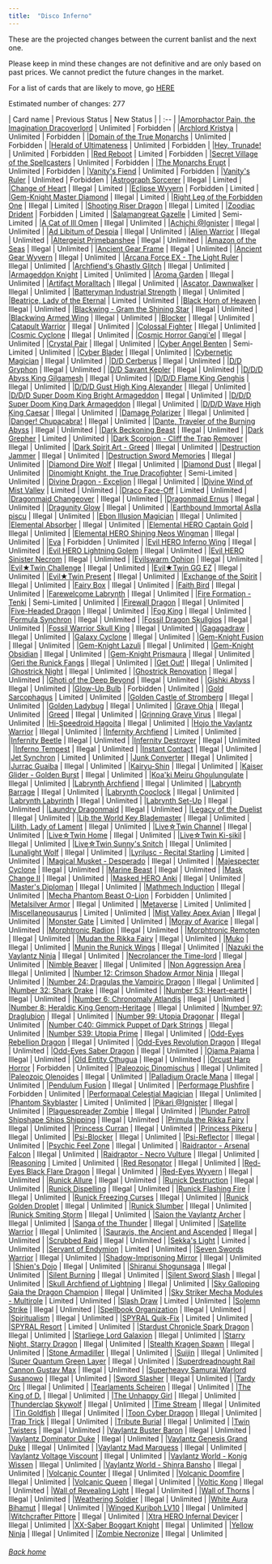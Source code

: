 ```yaml
---
title:  "Disco Inferno"
---
```


These are the projected changes between the current banlist and the next one.

Please keep in mind these changes are not definitive and are only based on past prices. We cannot predict the future changes in the market.

For a list of cards that are likely to move, go [HERE](closeprices)

Estimated number of changes: 277

| Card name | Previous Status | New Status |
| :-- |
|[Amorphactor Pain, the Imagination Dracoverlord](https://db.ygoprodeck.com/card/?search=Amorphactor%20Pain,%20the%20Imagination%20Dracoverlord) | Unlimited | Forbidden |
|[Archlord Kristya](https://db.ygoprodeck.com/card/?search=Archlord%20Kristya) | Unlimited | Forbidden |
|[Domain of the True Monarchs](https://db.ygoprodeck.com/card/?search=Domain%20of%20the%20True%20Monarchs) | Unlimited | Forbidden |
|[Herald of Ultimateness](https://db.ygoprodeck.com/card/?search=Herald%20of%20Ultimateness) | Unlimited | Forbidden |
|[Hey, Trunade!](https://db.ygoprodeck.com/card/?search=Hey,%20Trunade!) | Unlimited | Forbidden |
|[Red Reboot](https://db.ygoprodeck.com/card/?search=Red%20Reboot) | Limited | Forbidden |
|[Secret Village of the Spellcasters](https://db.ygoprodeck.com/card/?search=Secret%20Village%20of%20the%20Spellcasters) | Unlimited | Forbidden |
|[The Monarchs Erupt](https://db.ygoprodeck.com/card/?search=The%20Monarchs%20Erupt) | Unlimited | Forbidden |
|[Vanity's Fiend](https://db.ygoprodeck.com/card/?search=Vanity's%20Fiend) | Unlimited | Forbidden |
|[Vanity's Ruler](https://db.ygoprodeck.com/card/?search=Vanity's%20Ruler) | Unlimited | Forbidden |
|[Astrograph Sorcerer](https://db.ygoprodeck.com/card/?search=Astrograph%20Sorcerer) | Illegal | Limited |
|[Change of Heart](https://db.ygoprodeck.com/card/?search=Change%20of%20Heart) | Illegal | Limited |
|[Eclipse Wyvern](https://db.ygoprodeck.com/card/?search=Eclipse%20Wyvern) | Forbidden | Limited |
|[Gem-Knight Master Diamond](https://db.ygoprodeck.com/card/?search=Gem-Knight%20Master%20Diamond) | Illegal | Limited |
|[Right Leg of the Forbidden One](https://db.ygoprodeck.com/card/?search=Right%20Leg%20of%20the%20Forbidden%20One) | Illegal | Limited |
|[Shooting Riser Dragon](https://db.ygoprodeck.com/card/?search=Shooting%20Riser%20Dragon) | Illegal | Limited |
|[Zoodiac Drident](https://db.ygoprodeck.com/card/?search=Zoodiac%20Drident) | Forbidden | Limited |
|[Salamangreat Gazelle](https://db.ygoprodeck.com/card/?search=Salamangreat%20Gazelle) | Limited | Semi-Limited |
|[A Cat of Ill Omen](https://db.ygoprodeck.com/card/?search=A%20Cat%20of%20Ill%20Omen) | Illegal | Unlimited |
|[Achichi @Ignister](https://db.ygoprodeck.com/card/?search=Achichi%20@Ignister) | Illegal | Unlimited |
|[Ad Libitum of Despia](https://db.ygoprodeck.com/card/?search=Ad%20Libitum%20of%20Despia) | Illegal | Unlimited |
|[Alien Warrior](https://db.ygoprodeck.com/card/?search=Alien%20Warrior) | Illegal | Unlimited |
|[Altergeist Primebanshee](https://db.ygoprodeck.com/card/?search=Altergeist%20Primebanshee) | Illegal | Unlimited |
|[Amazon of the Seas](https://db.ygoprodeck.com/card/?search=Amazon%20of%20the%20Seas) | Illegal | Unlimited |
|[Ancient Gear Frame](https://db.ygoprodeck.com/card/?search=Ancient%20Gear%20Frame) | Illegal | Unlimited |
|[Ancient Gear Wyvern](https://db.ygoprodeck.com/card/?search=Ancient%20Gear%20Wyvern) | Illegal | Unlimited |
|[Arcana Force EX - The Light Ruler](https://db.ygoprodeck.com/card/?search=Arcana%20Force%20EX%20-%20The%20Light%20Ruler) | Illegal | Unlimited |
|[Archfiend's Ghastly Glitch](https://db.ygoprodeck.com/card/?search=Archfiend's%20Ghastly%20Glitch) | Illegal | Unlimited |
|[Armageddon Knight](https://db.ygoprodeck.com/card/?search=Armageddon%20Knight) | Limited | Unlimited |
|[Aroma Garden](https://db.ygoprodeck.com/card/?search=Aroma%20Garden) | Illegal | Unlimited |
|[Artifact Moralltach](https://db.ygoprodeck.com/card/?search=Artifact%20Moralltach) | Illegal | Unlimited |
|[Ascator, Dawnwalker](https://db.ygoprodeck.com/card/?search=Ascator,%20Dawnwalker) | Illegal | Unlimited |
|[Batteryman Industrial Strength](https://db.ygoprodeck.com/card/?search=Batteryman%20Industrial%20Strength) | Illegal | Unlimited |
|[Beatrice, Lady of the Eternal](https://db.ygoprodeck.com/card/?search=Beatrice,%20Lady%20of%20the%20Eternal) | Limited | Unlimited |
|[Black Horn of Heaven](https://db.ygoprodeck.com/card/?search=Black%20Horn%20of%20Heaven) | Illegal | Unlimited |
|[Blackwing - Gram the Shining Star](https://db.ygoprodeck.com/card/?search=Blackwing%20-%20Gram%20the%20Shining%20Star) | Illegal | Unlimited |
|[Blackwing Armed Wing](https://db.ygoprodeck.com/card/?search=Blackwing%20Armed%20Wing) | Illegal | Unlimited |
|[Blocker](https://db.ygoprodeck.com/card/?search=Blocker) | Illegal | Unlimited |
|[Catapult Warrior](https://db.ygoprodeck.com/card/?search=Catapult%20Warrior) | Illegal | Unlimited |
|[Colossal Fighter](https://db.ygoprodeck.com/card/?search=Colossal%20Fighter) | Illegal | Unlimited |
|[Cosmic Cyclone](https://db.ygoprodeck.com/card/?search=Cosmic%20Cyclone) | Illegal | Unlimited |
|[Cosmic Horror Gangi'el](https://db.ygoprodeck.com/card/?search=Cosmic%20Horror%20Gangi'el) | Illegal | Unlimited |
|[Crystal Pair](https://db.ygoprodeck.com/card/?search=Crystal%20Pair) | Illegal | Unlimited |
|[Cyber Angel Benten](https://db.ygoprodeck.com/card/?search=Cyber%20Angel%20Benten) | Semi-Limited | Unlimited |
|[Cyber Blader](https://db.ygoprodeck.com/card/?search=Cyber%20Blader) | Illegal | Unlimited |
|[Cybernetic Magician](https://db.ygoprodeck.com/card/?search=Cybernetic%20Magician) | Illegal | Unlimited |
|[D/D Cerberus](https://db.ygoprodeck.com/card/?search=D/D%20Cerberus) | Illegal | Unlimited |
|[D/D Gryphon](https://db.ygoprodeck.com/card/?search=D/D%20Gryphon) | Illegal | Unlimited |
|[D/D Savant Kepler](https://db.ygoprodeck.com/card/?search=D/D%20Savant%20Kepler) | Illegal | Unlimited |
|[D/D/D Abyss King Gilgamesh](https://db.ygoprodeck.com/card/?search=D/D/D%20Abyss%20King%20Gilgamesh) | Illegal | Unlimited |
|[D/D/D Flame King Genghis](https://db.ygoprodeck.com/card/?search=D/D/D%20Flame%20King%20Genghis) | Illegal | Unlimited |
|[D/D/D Gust High King Alexander](https://db.ygoprodeck.com/card/?search=D/D/D%20Gust%20High%20King%20Alexander) | Illegal | Unlimited |
|[D/D/D Super Doom King Bright Armageddon](https://db.ygoprodeck.com/card/?search=D/D/D%20Super%20Doom%20King%20Bright%20Armageddon) | Illegal | Unlimited |
|[D/D/D Super Doom King Dark Armageddon](https://db.ygoprodeck.com/card/?search=D/D/D%20Super%20Doom%20King%20Dark%20Armageddon) | Illegal | Unlimited |
|[D/D/D Wave High King Caesar](https://db.ygoprodeck.com/card/?search=D/D/D%20Wave%20High%20King%20Caesar) | Illegal | Unlimited |
|[Damage Polarizer](https://db.ygoprodeck.com/card/?search=Damage%20Polarizer) | Illegal | Unlimited |
|[Danger! Chupacabra!](https://db.ygoprodeck.com/card/?search=Danger!%20Chupacabra!) | Illegal | Unlimited |
|[Dante, Traveler of the Burning Abyss](https://db.ygoprodeck.com/card/?search=Dante,%20Traveler%20of%20the%20Burning%20Abyss) | Illegal | Unlimited |
|[Dark Beckoning Beast](https://db.ygoprodeck.com/card/?search=Dark%20Beckoning%20Beast) | Illegal | Unlimited |
|[Dark Grepher](https://db.ygoprodeck.com/card/?search=Dark%20Grepher) | Limited | Unlimited |
|[Dark Scorpion - Cliff the Trap Remover](https://db.ygoprodeck.com/card/?search=Dark%20Scorpion%20-%20Cliff%20the%20Trap%20Remover) | Illegal | Unlimited |
|[Dark Spirit Art - Greed](https://db.ygoprodeck.com/card/?search=Dark%20Spirit%20Art%20-%20Greed) | Illegal | Unlimited |
|[Destruction Jammer](https://db.ygoprodeck.com/card/?search=Destruction%20Jammer) | Illegal | Unlimited |
|[Destruction Sword Memories](https://db.ygoprodeck.com/card/?search=Destruction%20Sword%20Memories) | Illegal | Unlimited |
|[Diamond Dire Wolf](https://db.ygoprodeck.com/card/?search=Diamond%20Dire%20Wolf) | Illegal | Unlimited |
|[Diamond Dust](https://db.ygoprodeck.com/card/?search=Diamond%20Dust) | Illegal | Unlimited |
|[Dinomight Knight, the True Dracofighter](https://db.ygoprodeck.com/card/?search=Dinomight%20Knight,%20the%20True%20Dracofighter) | Semi-Limited | Unlimited |
|[Divine Dragon - Excelion](https://db.ygoprodeck.com/card/?search=Divine%20Dragon%20-%20Excelion) | Illegal | Unlimited |
|[Divine Wind of Mist Valley](https://db.ygoprodeck.com/card/?search=Divine%20Wind%20of%20Mist%20Valley) | Limited | Unlimited |
|[Draco Face-Off](https://db.ygoprodeck.com/card/?search=Draco%20Face-Off) | Limited | Unlimited |
|[Dragonmaid Changeover](https://db.ygoprodeck.com/card/?search=Dragonmaid%20Changeover) | Illegal | Unlimited |
|[Dragonmaid Ernus](https://db.ygoprodeck.com/card/?search=Dragonmaid%20Ernus) | Illegal | Unlimited |
|[Dragunity Glow](https://db.ygoprodeck.com/card/?search=Dragunity%20Glow) | Illegal | Unlimited |
|[Earthbound Immortal Aslla piscu](https://db.ygoprodeck.com/card/?search=Earthbound%20Immortal%20Aslla%20piscu) | Illegal | Unlimited |
|[Ebon Illusion Magician](https://db.ygoprodeck.com/card/?search=Ebon%20Illusion%20Magician) | Illegal | Unlimited |
|[Elemental Absorber](https://db.ygoprodeck.com/card/?search=Elemental%20Absorber) | Illegal | Unlimited |
|[Elemental HERO Captain Gold](https://db.ygoprodeck.com/card/?search=Elemental%20HERO%20Captain%20Gold) | Illegal | Unlimited |
|[Elemental HERO Shining Neos Wingman](https://db.ygoprodeck.com/card/?search=Elemental%20HERO%20Shining%20Neos%20Wingman) | Illegal | Unlimited |
|[Eva](https://db.ygoprodeck.com/card/?search=Eva) | Forbidden | Unlimited |
|[Evil HERO Inferno Wing](https://db.ygoprodeck.com/card/?search=Evil%20HERO%20Inferno%20Wing) | Illegal | Unlimited |
|[Evil HERO Lightning Golem](https://db.ygoprodeck.com/card/?search=Evil%20HERO%20Lightning%20Golem) | Illegal | Unlimited |
|[Evil HERO Sinister Necrom](https://db.ygoprodeck.com/card/?search=Evil%20HERO%20Sinister%20Necrom) | Illegal | Unlimited |
|[Evilswarm Ophion](https://db.ygoprodeck.com/card/?search=Evilswarm%20Ophion) | Illegal | Unlimited |
|[Evil★Twin Challenge](https://db.ygoprodeck.com/card/?search=Evil★Twin%20Challenge) | Illegal | Unlimited |
|[Evil★Twin GG EZ](https://db.ygoprodeck.com/card/?search=Evil★Twin%20GG%20EZ) | Illegal | Unlimited |
|[Evil★Twin Present](https://db.ygoprodeck.com/card/?search=Evil★Twin%20Present) | Illegal | Unlimited |
|[Exchange of the Spirit](https://db.ygoprodeck.com/card/?search=Exchange%20of%20the%20Spirit) | Illegal | Unlimited |
|[Fairy Box](https://db.ygoprodeck.com/card/?search=Fairy%20Box) | Illegal | Unlimited |
|[Faith Bird](https://db.ygoprodeck.com/card/?search=Faith%20Bird) | Illegal | Unlimited |
|[Farewelcome Labrynth](https://db.ygoprodeck.com/card/?search=Farewelcome%20Labrynth) | Illegal | Unlimited |
|[Fire Formation - Tenki](https://db.ygoprodeck.com/card/?search=Fire%20Formation%20-%20Tenki) | Semi-Limited | Unlimited |
|[Firewall Dragon](https://db.ygoprodeck.com/card/?search=Firewall%20Dragon) | Illegal | Unlimited |
|[Five-Headed Dragon](https://db.ygoprodeck.com/card/?search=Five-Headed%20Dragon) | Illegal | Unlimited |
|[Fog King](https://db.ygoprodeck.com/card/?search=Fog%20King) | Illegal | Unlimited |
|[Formula Synchron](https://db.ygoprodeck.com/card/?search=Formula%20Synchron) | Illegal | Unlimited |
|[Fossil Dragon Skullgios](https://db.ygoprodeck.com/card/?search=Fossil%20Dragon%20Skullgios) | Illegal | Unlimited |
|[Fossil Warrior Skull King](https://db.ygoprodeck.com/card/?search=Fossil%20Warrior%20Skull%20King) | Illegal | Unlimited |
|[Gagagadraw](https://db.ygoprodeck.com/card/?search=Gagagadraw) | Illegal | Unlimited |
|[Galaxy Cyclone](https://db.ygoprodeck.com/card/?search=Galaxy%20Cyclone) | Illegal | Unlimited |
|[Gem-Knight Fusion](https://db.ygoprodeck.com/card/?search=Gem-Knight%20Fusion) | Illegal | Unlimited |
|[Gem-Knight Lazuli](https://db.ygoprodeck.com/card/?search=Gem-Knight%20Lazuli) | Illegal | Unlimited |
|[Gem-Knight Obsidian](https://db.ygoprodeck.com/card/?search=Gem-Knight%20Obsidian) | Illegal | Unlimited |
|[Gem-Knight Prismaura](https://db.ygoprodeck.com/card/?search=Gem-Knight%20Prismaura) | Illegal | Unlimited |
|[Geri the Runick Fangs](https://db.ygoprodeck.com/card/?search=Geri%20the%20Runick%20Fangs) | Illegal | Unlimited |
|[Get Out!](https://db.ygoprodeck.com/card/?search=Get%20Out!) | Illegal | Unlimited |
|[Ghostrick Night](https://db.ygoprodeck.com/card/?search=Ghostrick%20Night) | Illegal | Unlimited |
|[Ghostrick Renovation](https://db.ygoprodeck.com/card/?search=Ghostrick%20Renovation) | Illegal | Unlimited |
|[Ghoti of the Deep Beyond](https://db.ygoprodeck.com/card/?search=Ghoti%20of%20the%20Deep%20Beyond) | Illegal | Unlimited |
|[Gishki Abyss](https://db.ygoprodeck.com/card/?search=Gishki%20Abyss) | Illegal | Unlimited |
|[Glow-Up Bulb](https://db.ygoprodeck.com/card/?search=Glow-Up%20Bulb) | Forbidden | Unlimited |
|[Gold Sarcophagus](https://db.ygoprodeck.com/card/?search=Gold%20Sarcophagus) | Limited | Unlimited |
|[Golden Castle of Stromberg](https://db.ygoprodeck.com/card/?search=Golden%20Castle%20of%20Stromberg) | Illegal | Unlimited |
|[Golden Ladybug](https://db.ygoprodeck.com/card/?search=Golden%20Ladybug) | Illegal | Unlimited |
|[Grave Ohja](https://db.ygoprodeck.com/card/?search=Grave%20Ohja) | Illegal | Unlimited |
|[Greed](https://db.ygoprodeck.com/card/?search=Greed) | Illegal | Unlimited |
|[Grinning Grave Virus](https://db.ygoprodeck.com/card/?search=Grinning%20Grave%20Virus) | Illegal | Unlimited |
|[Hi-Speedroid Hagoita](https://db.ygoprodeck.com/card/?search=Hi-Speedroid%20Hagoita) | Illegal | Unlimited |
|[Hojo the Vaylantz Warrior](https://db.ygoprodeck.com/card/?search=Hojo%20the%20Vaylantz%20Warrior) | Illegal | Unlimited |
|[Infernity Archfiend](https://db.ygoprodeck.com/card/?search=Infernity%20Archfiend) | Limited | Unlimited |
|[Infernity Beetle](https://db.ygoprodeck.com/card/?search=Infernity%20Beetle) | Illegal | Unlimited |
|[Infernity Destroyer](https://db.ygoprodeck.com/card/?search=Infernity%20Destroyer) | Illegal | Unlimited |
|[Inferno Tempest](https://db.ygoprodeck.com/card/?search=Inferno%20Tempest) | Illegal | Unlimited |
|[Instant Contact](https://db.ygoprodeck.com/card/?search=Instant%20Contact) | Illegal | Unlimited |
|[Jet Synchron](https://db.ygoprodeck.com/card/?search=Jet%20Synchron) | Limited | Unlimited |
|[Junk Converter](https://db.ygoprodeck.com/card/?search=Junk%20Converter) | Illegal | Unlimited |
|[Jurrac Guaiba](https://db.ygoprodeck.com/card/?search=Jurrac%20Guaiba) | Illegal | Unlimited |
|[Kairyu-Shin](https://db.ygoprodeck.com/card/?search=Kairyu-Shin) | Illegal | Unlimited |
|[Kaiser Glider - Golden Burst](https://db.ygoprodeck.com/card/?search=Kaiser%20Glider%20-%20Golden%20Burst) | Illegal | Unlimited |
|[Koa'ki Meiru Ghoulungulate](https://db.ygoprodeck.com/card/?search=Koa'ki%20Meiru%20Ghoulungulate) | Illegal | Unlimited |
|[Labrynth Archfiend](https://db.ygoprodeck.com/card/?search=Labrynth%20Archfiend) | Illegal | Unlimited |
|[Labrynth Barrage](https://db.ygoprodeck.com/card/?search=Labrynth%20Barrage) | Illegal | Unlimited |
|[Labrynth Cooclock](https://db.ygoprodeck.com/card/?search=Labrynth%20Cooclock) | Illegal | Unlimited |
|[Labrynth Labyrinth](https://db.ygoprodeck.com/card/?search=Labrynth%20Labyrinth) | Illegal | Unlimited |
|[Labrynth Set-Up](https://db.ygoprodeck.com/card/?search=Labrynth%20Set-Up) | Illegal | Unlimited |
|[Laundry Dragonmaid](https://db.ygoprodeck.com/card/?search=Laundry%20Dragonmaid) | Illegal | Unlimited |
|[Legacy of the Duelist](https://db.ygoprodeck.com/card/?search=Legacy%20of%20the%20Duelist) | Illegal | Unlimited |
|[Lib the World Key Blademaster](https://db.ygoprodeck.com/card/?search=Lib%20the%20World%20Key%20Blademaster) | Illegal | Unlimited |
|[Lilith, Lady of Lament](https://db.ygoprodeck.com/card/?search=Lilith,%20Lady%20of%20Lament) | Illegal | Unlimited |
|[Live☆Twin Channel](https://db.ygoprodeck.com/card/?search=Live☆Twin%20Channel) | Illegal | Unlimited |
|[Live☆Twin Home](https://db.ygoprodeck.com/card/?search=Live☆Twin%20Home) | Illegal | Unlimited |
|[Live☆Twin Ki-sikil](https://db.ygoprodeck.com/card/?search=Live☆Twin%20Ki-sikil) | Illegal | Unlimited |
|[Live☆Twin Sunny's Snitch](https://db.ygoprodeck.com/card/?search=Live☆Twin%20Sunny's%20Snitch) | Illegal | Unlimited |
|[Lunalight Wolf](https://db.ygoprodeck.com/card/?search=Lunalight%20Wolf) | Illegal | Unlimited |
|[Lyrilusc - Recital Starling](https://db.ygoprodeck.com/card/?search=Lyrilusc%20-%20Recital%20Starling) | Limited | Unlimited |
|[Magical Musket - Desperado](https://db.ygoprodeck.com/card/?search=Magical%20Musket%20-%20Desperado) | Illegal | Unlimited |
|[Majespecter Cyclone](https://db.ygoprodeck.com/card/?search=Majespecter%20Cyclone) | Illegal | Unlimited |
|[Marine Beast](https://db.ygoprodeck.com/card/?search=Marine%20Beast) | Illegal | Unlimited |
|[Mask Change II](https://db.ygoprodeck.com/card/?search=Mask%20Change%20II) | Illegal | Unlimited |
|[Masked HERO Anki](https://db.ygoprodeck.com/card/?search=Masked%20HERO%20Anki) | Illegal | Unlimited |
|[Master's Diploman](https://db.ygoprodeck.com/card/?search=Master's%20Diploman) | Illegal | Unlimited |
|[Mathmech Induction](https://db.ygoprodeck.com/card/?search=Mathmech%20Induction) | Illegal | Unlimited |
|[Mecha Phantom Beast O-Lion](https://db.ygoprodeck.com/card/?search=Mecha%20Phantom%20Beast%20O-Lion) | Forbidden | Unlimited |
|[Metalsilver Armor](https://db.ygoprodeck.com/card/?search=Metalsilver%20Armor) | Illegal | Unlimited |
|[Metaverse](https://db.ygoprodeck.com/card/?search=Metaverse) | Limited | Unlimited |
|[Miscellaneousaurus](https://db.ygoprodeck.com/card/?search=Miscellaneousaurus) | Limited | Unlimited |
|[Mist Valley Apex Avian](https://db.ygoprodeck.com/card/?search=Mist%20Valley%20Apex%20Avian) | Illegal | Unlimited |
|[Monster Gate](https://db.ygoprodeck.com/card/?search=Monster%20Gate) | Limited | Unlimited |
|[Moray of Avarice](https://db.ygoprodeck.com/card/?search=Moray%20of%20Avarice) | Illegal | Unlimited |
|[Morphtronic Radion](https://db.ygoprodeck.com/card/?search=Morphtronic%20Radion) | Illegal | Unlimited |
|[Morphtronic Remoten](https://db.ygoprodeck.com/card/?search=Morphtronic%20Remoten) | Illegal | Unlimited |
|[Mudan the Rikka Fairy](https://db.ygoprodeck.com/card/?search=Mudan%20the%20Rikka%20Fairy) | Illegal | Unlimited |
|[Muko](https://db.ygoprodeck.com/card/?search=Muko) | Illegal | Unlimited |
|[Munin the Runick Wings](https://db.ygoprodeck.com/card/?search=Munin%20the%20Runick%20Wings) | Illegal | Unlimited |
|[Nazuki the Vaylantz Ninja](https://db.ygoprodeck.com/card/?search=Nazuki%20the%20Vaylantz%20Ninja) | Illegal | Unlimited |
|[Necrolancer the Time-lord](https://db.ygoprodeck.com/card/?search=Necrolancer%20the%20Time-lord) | Illegal | Unlimited |
|[Nimble Beaver](https://db.ygoprodeck.com/card/?search=Nimble%20Beaver) | Illegal | Unlimited |
|[Non Aggression Area](https://db.ygoprodeck.com/card/?search=Non%20Aggression%20Area) | Illegal | Unlimited |
|[Number 12: Crimson Shadow Armor Ninja](https://db.ygoprodeck.com/card/?search=Number%2012:%20Crimson%20Shadow%20Armor%20Ninja) | Illegal | Unlimited |
|[Number 24: Dragulas the Vampiric Dragon](https://db.ygoprodeck.com/card/?search=Number%2024:%20Dragulas%20the%20Vampiric%20Dragon) | Illegal | Unlimited |
|[Number 32: Shark Drake](https://db.ygoprodeck.com/card/?search=Number%2032:%20Shark%20Drake) | Illegal | Unlimited |
|[Number 53: Heart-eartH](https://db.ygoprodeck.com/card/?search=Number%2053:%20Heart-eartH) | Illegal | Unlimited |
|[Number 6: Chronomaly Atlandis](https://db.ygoprodeck.com/card/?search=Number%206:%20Chronomaly%20Atlandis) | Illegal | Unlimited |
|[Number 8: Heraldic King Genom-Heritage](https://db.ygoprodeck.com/card/?search=Number%208:%20Heraldic%20King%20Genom-Heritage) | Illegal | Unlimited |
|[Number 97: Draglubion](https://db.ygoprodeck.com/card/?search=Number%2097:%20Draglubion) | Illegal | Unlimited |
|[Number 99: Utopia Dragonar](https://db.ygoprodeck.com/card/?search=Number%2099:%20Utopia%20Dragonar) | Illegal | Unlimited |
|[Number C40: Gimmick Puppet of Dark Strings](https://db.ygoprodeck.com/card/?search=Number%20C40:%20Gimmick%20Puppet%20of%20Dark%20Strings) | Illegal | Unlimited |
|[Number S39: Utopia Prime](https://db.ygoprodeck.com/card/?search=Number%20S39:%20Utopia%20Prime) | Illegal | Unlimited |
|[Odd-Eyes Rebellion Dragon](https://db.ygoprodeck.com/card/?search=Odd-Eyes%20Rebellion%20Dragon) | Illegal | Unlimited |
|[Odd-Eyes Revolution Dragon](https://db.ygoprodeck.com/card/?search=Odd-Eyes%20Revolution%20Dragon) | Illegal | Unlimited |
|[Odd-Eyes Saber Dragon](https://db.ygoprodeck.com/card/?search=Odd-Eyes%20Saber%20Dragon) | Illegal | Unlimited |
|[Ojama Pajama](https://db.ygoprodeck.com/card/?search=Ojama%20Pajama) | Illegal | Unlimited |
|[Old Entity Cthugua](https://db.ygoprodeck.com/card/?search=Old%20Entity%20Cthugua) | Illegal | Unlimited |
|[Orcust Harp Horror](https://db.ygoprodeck.com/card/?search=Orcust%20Harp%20Horror) | Forbidden | Unlimited |
|[Paleozoic Dinomischus](https://db.ygoprodeck.com/card/?search=Paleozoic%20Dinomischus) | Illegal | Unlimited |
|[Paleozoic Olenoides](https://db.ygoprodeck.com/card/?search=Paleozoic%20Olenoides) | Illegal | Unlimited |
|[Palladium Oracle Mana](https://db.ygoprodeck.com/card/?search=Palladium%20Oracle%20Mana) | Illegal | Unlimited |
|[Pendulum Fusion](https://db.ygoprodeck.com/card/?search=Pendulum%20Fusion) | Illegal | Unlimited |
|[Performage Plushfire](https://db.ygoprodeck.com/card/?search=Performage%20Plushfire) | Forbidden | Unlimited |
|[Performapal Celestial Magician](https://db.ygoprodeck.com/card/?search=Performapal%20Celestial%20Magician) | Illegal | Unlimited |
|[Phantom Skyblaster](https://db.ygoprodeck.com/card/?search=Phantom%20Skyblaster) | Limited | Unlimited |
|[Pikari @Ignister](https://db.ygoprodeck.com/card/?search=Pikari%20@Ignister) | Illegal | Unlimited |
|[Plaguespreader Zombie](https://db.ygoprodeck.com/card/?search=Plaguespreader%20Zombie) | Illegal | Unlimited |
|[Plunder Patroll Shipshape Ships Shipping](https://db.ygoprodeck.com/card/?search=Plunder%20Patroll%20Shipshape%20Ships%20Shipping) | Illegal | Unlimited |
|[Primula the Rikka Fairy](https://db.ygoprodeck.com/card/?search=Primula%20the%20Rikka%20Fairy) | Illegal | Unlimited |
|[Princess Curran](https://db.ygoprodeck.com/card/?search=Princess%20Curran) | Illegal | Unlimited |
|[Princess Pikeru](https://db.ygoprodeck.com/card/?search=Princess%20Pikeru) | Illegal | Unlimited |
|[Psi-Blocker](https://db.ygoprodeck.com/card/?search=Psi-Blocker) | Illegal | Unlimited |
|[Psi-Reflector](https://db.ygoprodeck.com/card/?search=Psi-Reflector) | Illegal | Unlimited |
|[Psychic Feel Zone](https://db.ygoprodeck.com/card/?search=Psychic%20Feel%20Zone) | Illegal | Unlimited |
|[Raidraptor - Arsenal Falcon](https://db.ygoprodeck.com/card/?search=Raidraptor%20-%20Arsenal%20Falcon) | Illegal | Unlimited |
|[Raidraptor - Necro Vulture](https://db.ygoprodeck.com/card/?search=Raidraptor%20-%20Necro%20Vulture) | Illegal | Unlimited |
|[Reasoning](https://db.ygoprodeck.com/card/?search=Reasoning) | Limited | Unlimited |
|[Red Resonator](https://db.ygoprodeck.com/card/?search=Red%20Resonator) | Illegal | Unlimited |
|[Red-Eyes Black Flare Dragon](https://db.ygoprodeck.com/card/?search=Red-Eyes%20Black%20Flare%20Dragon) | Illegal | Unlimited |
|[Red-Eyes Wyvern](https://db.ygoprodeck.com/card/?search=Red-Eyes%20Wyvern) | Illegal | Unlimited |
|[Runick Allure](https://db.ygoprodeck.com/card/?search=Runick%20Allure) | Illegal | Unlimited |
|[Runick Destruction](https://db.ygoprodeck.com/card/?search=Runick%20Destruction) | Illegal | Unlimited |
|[Runick Dispelling](https://db.ygoprodeck.com/card/?search=Runick%20Dispelling) | Illegal | Unlimited |
|[Runick Flashing Fire](https://db.ygoprodeck.com/card/?search=Runick%20Flashing%20Fire) | Illegal | Unlimited |
|[Runick Freezing Curses](https://db.ygoprodeck.com/card/?search=Runick%20Freezing%20Curses) | Illegal | Unlimited |
|[Runick Golden Droplet](https://db.ygoprodeck.com/card/?search=Runick%20Golden%20Droplet) | Illegal | Unlimited |
|[Runick Slumber](https://db.ygoprodeck.com/card/?search=Runick%20Slumber) | Illegal | Unlimited |
|[Runick Smiting Storm](https://db.ygoprodeck.com/card/?search=Runick%20Smiting%20Storm) | Illegal | Unlimited |
|[Saion the Vaylantz Archer](https://db.ygoprodeck.com/card/?search=Saion%20the%20Vaylantz%20Archer) | Illegal | Unlimited |
|[Sanga of the Thunder](https://db.ygoprodeck.com/card/?search=Sanga%20of%20the%20Thunder) | Illegal | Unlimited |
|[Satellite Warrior](https://db.ygoprodeck.com/card/?search=Satellite%20Warrior) | Illegal | Unlimited |
|[Sauravis, the Ancient and Ascended](https://db.ygoprodeck.com/card/?search=Sauravis,%20the%20Ancient%20and%20Ascended) | Illegal | Unlimited |
|[Scrubbed Raid](https://db.ygoprodeck.com/card/?search=Scrubbed%20Raid) | Illegal | Unlimited |
|[Sekka's Light](https://db.ygoprodeck.com/card/?search=Sekka's%20Light) | Limited | Unlimited |
|[Servant of Endymion](https://db.ygoprodeck.com/card/?search=Servant%20of%20Endymion) | Limited | Unlimited |
|[Seven Swords Warrior](https://db.ygoprodeck.com/card/?search=Seven%20Swords%20Warrior) | Illegal | Unlimited |
|[Shadow-Imprisoning Mirror](https://db.ygoprodeck.com/card/?search=Shadow-Imprisoning%20Mirror) | Illegal | Unlimited |
|[Shien's Dojo](https://db.ygoprodeck.com/card/?search=Shien's%20Dojo) | Illegal | Unlimited |
|[Shiranui Shogunsaga](https://db.ygoprodeck.com/card/?search=Shiranui%20Shogunsaga) | Illegal | Unlimited |
|[Silent Burning](https://db.ygoprodeck.com/card/?search=Silent%20Burning) | Illegal | Unlimited |
|[Silent Sword Slash](https://db.ygoprodeck.com/card/?search=Silent%20Sword%20Slash) | Illegal | Unlimited |
|[Skull Archfiend of Lightning](https://db.ygoprodeck.com/card/?search=Skull%20Archfiend%20of%20Lightning) | Illegal | Unlimited |
|[Sky Galloping Gaia the Dragon Champion](https://db.ygoprodeck.com/card/?search=Sky%20Galloping%20Gaia%20the%20Dragon%20Champion) | Illegal | Unlimited |
|[Sky Striker Mecha Modules - Multirole](https://db.ygoprodeck.com/card/?search=Sky%20Striker%20Mecha%20Modules%20-%20Multirole) | Limited | Unlimited |
|[Slash Draw](https://db.ygoprodeck.com/card/?search=Slash%20Draw) | Limited | Unlimited |
|[Solemn Strike](https://db.ygoprodeck.com/card/?search=Solemn%20Strike) | Illegal | Unlimited |
|[Spellbook Organization](https://db.ygoprodeck.com/card/?search=Spellbook%20Organization) | Illegal | Unlimited |
|[Spiritualism](https://db.ygoprodeck.com/card/?search=Spiritualism) | Illegal | Unlimited |
|[SPYRAL Quik-Fix](https://db.ygoprodeck.com/card/?search=SPYRAL%20Quik-Fix) | Limited | Unlimited |
|[SPYRAL Resort](https://db.ygoprodeck.com/card/?search=SPYRAL%20Resort) | Limited | Unlimited |
|[Stardust Chronicle Spark Dragon](https://db.ygoprodeck.com/card/?search=Stardust%20Chronicle%20Spark%20Dragon) | Illegal | Unlimited |
|[Starliege Lord Galaxion](https://db.ygoprodeck.com/card/?search=Starliege%20Lord%20Galaxion) | Illegal | Unlimited |
|[Starry Night, Starry Dragon](https://db.ygoprodeck.com/card/?search=Starry%20Night,%20Starry%20Dragon) | Illegal | Unlimited |
|[Stealth Kragen Spawn](https://db.ygoprodeck.com/card/?search=Stealth%20Kragen%20Spawn) | Illegal | Unlimited |
|[Stone Armadiller](https://db.ygoprodeck.com/card/?search=Stone%20Armadiller) | Illegal | Unlimited |
|[Suijin](https://db.ygoprodeck.com/card/?search=Suijin) | Illegal | Unlimited |
|[Super Quantum Green Layer](https://db.ygoprodeck.com/card/?search=Super%20Quantum%20Green%20Layer) | Illegal | Unlimited |
|[Superdreadnought Rail Cannon Gustav Max](https://db.ygoprodeck.com/card/?search=Superdreadnought%20Rail%20Cannon%20Gustav%20Max) | Illegal | Unlimited |
|[Superheavy Samurai Warlord Susanowo](https://db.ygoprodeck.com/card/?search=Superheavy%20Samurai%20Warlord%20Susanowo) | Illegal | Unlimited |
|[Sword Slasher](https://db.ygoprodeck.com/card/?search=Sword%20Slasher) | Illegal | Unlimited |
|[Tardy Orc](https://db.ygoprodeck.com/card/?search=Tardy%20Orc) | Illegal | Unlimited |
|[Tearlaments Scheiren](https://db.ygoprodeck.com/card/?search=Tearlaments%20Scheiren) | Illegal | Unlimited |
|[The King of D.](https://db.ygoprodeck.com/card/?search=The%20King%20of%20D.) | Illegal | Unlimited |
|[The Unhappy Girl](https://db.ygoprodeck.com/card/?search=The%20Unhappy%20Girl) | Illegal | Unlimited |
|[Thunderclap Skywolf](https://db.ygoprodeck.com/card/?search=Thunderclap%20Skywolf) | Illegal | Unlimited |
|[Time Stream](https://db.ygoprodeck.com/card/?search=Time%20Stream) | Illegal | Unlimited |
|[Tin Goldfish](https://db.ygoprodeck.com/card/?search=Tin%20Goldfish) | Illegal | Unlimited |
|[Toon Cyber Dragon](https://db.ygoprodeck.com/card/?search=Toon%20Cyber%20Dragon) | Illegal | Unlimited |
|[Trap Trick](https://db.ygoprodeck.com/card/?search=Trap%20Trick) | Illegal | Unlimited |
|[Tribute Burial](https://db.ygoprodeck.com/card/?search=Tribute%20Burial) | Illegal | Unlimited |
|[Twin Twisters](https://db.ygoprodeck.com/card/?search=Twin%20Twisters) | Illegal | Unlimited |
|[Vaylantz Buster Baron](https://db.ygoprodeck.com/card/?search=Vaylantz%20Buster%20Baron) | Illegal | Unlimited |
|[Vaylantz Dominator Duke](https://db.ygoprodeck.com/card/?search=Vaylantz%20Dominator%20Duke) | Illegal | Unlimited |
|[Vaylantz Genesis Grand Duke](https://db.ygoprodeck.com/card/?search=Vaylantz%20Genesis%20Grand%20Duke) | Illegal | Unlimited |
|[Vaylantz Mad Marquess](https://db.ygoprodeck.com/card/?search=Vaylantz%20Mad%20Marquess) | Illegal | Unlimited |
|[Vaylantz Voltage Viscount](https://db.ygoprodeck.com/card/?search=Vaylantz%20Voltage%20Viscount) | Illegal | Unlimited |
|[Vaylantz World - Konig Wissen](https://db.ygoprodeck.com/card/?search=Vaylantz%20World%20-%20Konig%20Wissen) | Illegal | Unlimited |
|[Vaylantz World - Shinra Bansho](https://db.ygoprodeck.com/card/?search=Vaylantz%20World%20-%20Shinra%20Bansho) | Illegal | Unlimited |
|[Volcanic Counter](https://db.ygoprodeck.com/card/?search=Volcanic%20Counter) | Illegal | Unlimited |
|[Volcanic Doomfire](https://db.ygoprodeck.com/card/?search=Volcanic%20Doomfire) | Illegal | Unlimited |
|[Volcanic Queen](https://db.ygoprodeck.com/card/?search=Volcanic%20Queen) | Illegal | Unlimited |
|[Voltic Kong](https://db.ygoprodeck.com/card/?search=Voltic%20Kong) | Illegal | Unlimited |
|[Wall of Revealing Light](https://db.ygoprodeck.com/card/?search=Wall%20of%20Revealing%20Light) | Illegal | Unlimited |
|[Wall of Thorns](https://db.ygoprodeck.com/card/?search=Wall%20of%20Thorns) | Illegal | Unlimited |
|[Weathering Soldier](https://db.ygoprodeck.com/card/?search=Weathering%20Soldier) | Illegal | Unlimited |
|[White Aura Bihamut](https://db.ygoprodeck.com/card/?search=White%20Aura%20Bihamut) | Illegal | Unlimited |
|[Winged Kuriboh LV10](https://db.ygoprodeck.com/card/?search=Winged%20Kuriboh%20LV10) | Illegal | Unlimited |
|[Witchcrafter Pittore](https://db.ygoprodeck.com/card/?search=Witchcrafter%20Pittore) | Illegal | Unlimited |
|[Xtra HERO Infernal Devicer](https://db.ygoprodeck.com/card/?search=Xtra%20HERO%20Infernal%20Devicer) | Illegal | Unlimited |
|[XX-Saber Boggart Knight](https://db.ygoprodeck.com/card/?search=XX-Saber%20Boggart%20Knight) | Illegal | Unlimited |
|[Yellow Ninja](https://db.ygoprodeck.com/card/?search=Yellow%20Ninja) | Illegal | Unlimited |
|[Zombie Necronize](https://db.ygoprodeck.com/card/?search=Zombie%20Necronize) | Illegal | Unlimited |

###### [Back home](index)